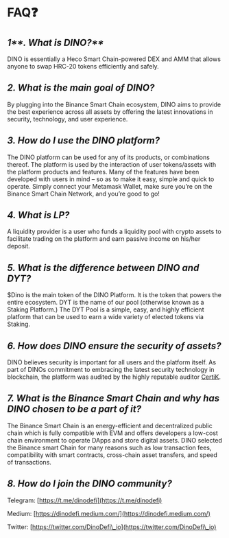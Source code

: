 # FAQ❓

## _1**. What is DINO?**_

DINO is essentially a Heco Smart Chain-powered DEX and AMM that allows anyone to swap HRC-20 tokens efficiently and safely.&#x20;

## _**2. What is the main goal of DINO?**_

By plugging into the Binance Smart Chain ecosystem, DINO aims to provide the best experience across all assets by offering the latest innovations in security, technology, and user experience.

## _**3. How do I use the DINO platform?**_

The DINO platform can be used for any of its products, or combinations thereof. The platform is used by the interaction of user tokens/assets with the platform products and features. Many of the features have been developed with users in mind – so as to make it easy, simple and quick to operate. Simply connect your Metamask Wallet, make sure you’re on the Binance Smart Chain Network, and you’re good to go!

## _**4. What is LP?**_

A liquidity provider is a user who funds a liquidity pool with crypto assets to facilitate trading on the platform and earn passive income on his/her deposit.

## _**5. What is the difference between DINO and DYT?**_



$Dino is the main token of the DINO Platform. It is the token that powers the entire ecosystem. DYT is the name of our pool (otherwise known as a Staking Platform.) The DYT Pool is a simple, easy, and highly efficient platform that can be used to earn a wide variety of elected tokens via Staking.

## _**6. How does DINO ensure the security of assets?**_

DINO believes security is important for all users and the platform itself. As part of DINOs commitment to embracing the latest security technology in blockchain, the platform was audited by the highly reputable auditor [CertiK](https://www.certik.org/projects/dinodefi).  &#x20;

## _**7. What is the Binance Smart Chain and why has DINO chosen to be a part of it?**_

The Binance Smart Chain is an energy-efficient and decentralized public chain which is fully compatible with EVM and offers developers a low-cost chain environment to operate DApps and store digital assets. DINO selected the Binance smart Chain for many reasons such as low transaction fees, compatibility with smart contracts, cross-chain asset transfers, and speed of transactions.

## _**8. How do I join the DINO community?**_

Telegram: [https://t.me/dinodefi](https://t.me/dinodefi)

Medium: [https://dinodefi.medium.com/](https://dinodefi.medium.com/)

Twitter: [https://twitter.com/DinoDefi\_io](https://twitter.com/DinoDefi\_io)

